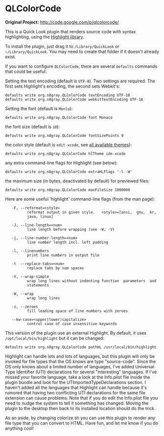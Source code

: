 QLColorCode
===========
**Original Project:** <http://code.google.com/p/qlcolorcode/>

This is a Quick Look plugin that renders source code with syntax highlighting,
using the [Highlight library](http://www.andre-simon.de/index.html).

To install the plugin, just drag it to `/Library/QuickLook` or `~/Library/QuickLook`.
You may need to create that folder if it doesn't already exist.

If you want to configure `QLColorCode`, there are several `defaults` commands 
that could be useful:

Setting the text encoding (default is `UTF-8`).  Two settings are required.  The
first sets Highlight's encoding, the second sets Webkit's:

    defaults write org.n8gray.QLColorCode textEncoding UTF-16
    defaults write org.n8gray.QLColorCode webkitTextEncoding UTF-16
    
Setting the font (default is `Menlo`):

    defaults write org.n8gray.QLColorCode font Monaco
    
the font size (default is `10`):

    defaults write org.n8gray.QLColorCode fontSizePoints 9
    
the color style (default is `edit-xcode`, see [all available themes](http://www.andre-simon.de/dokuwiki/doku.php?id=theme_examples)):

    defaults write org.n8gray.QLColorCode hlTheme ide-xcode
    
any extra command-line flags for Highlight (see below):

    defaults write org.n8gray.QLColorCode extraHLFlags '-l -W'
    
the maximum size (in bytes, deactivated by default) for previewed files:

    defaults write org.n8gray.QLColorCode maxFileSize 1000000

Here are some useful 'highlight' command-line flags (from the man page):

       -F, --reformat=<style>
              reformat output in given style.   <style>=[ansi,  gnu,  kr,
              java, linux]

       -J, --line-length=<num>
              line length before wrapping (see -W, -V)

       -j, --line-number-length=<num>
              line number length incl. left padding

       -l, --linenumbers
              print line numbers in output file

       -t  --replace-tabs=<num>
              replace tabs by num spaces

       -V, --wrap-simple
              wrap long lines without indenting function  parameters  and
              statements

       -W, --wrap
              wrap long lines

       -z, --zeroes
              fill leading space of line numbers with zeroes

       --kw-case=<upper|lower|capitalize>
              control case of case insensitive keywords

This version of the plugin use an external Highlight. By default, it uses `/opt/local/bin/highlight` but it can be changed:
    
    defaults write org.n8gray.QLColorCode pathHL /usr/local/bin/highlight 


Highlight can handle lots and lots of languages, but this plugin will only be 
invoked for file types that the OS knows are type "source-code".  Since the OS
only knows about a limited number of languages, I've added Universal Type 
Identifier (UTI) declarations for several "interesting" languages.  If I've 
missed your favorite language, take a look at the Info.plist file inside the
plugin bundle and look for the UTImportedTypeDeclarations section.  I
haven't added all the languages that Highlight can handle because it's rumored
that having two conflicting UTI declarations for the same file extension can
cause problems.  Note that if you do edit the Info.plist file you need to 
nudge the system to tell it something has changed.  Moving the plugin to the
desktop then back to its installed location should do the trick.

As an aside, by changing colorize.sh you can use this plugin to render any file
type that you can convert to HTML.  Have fun, and let me know if you do anything
cool!